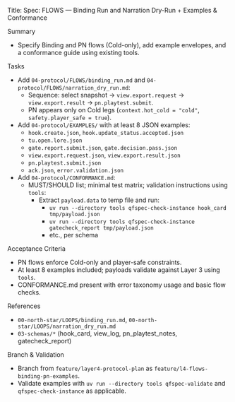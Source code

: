 Title: Spec: FLOWS — Binding Run and Narration Dry-Run + Examples & Conformance

Summary
- Specify Binding and PN flows (Cold-only), add example envelopes, and a conformance guide using existing tools.

Tasks
- Add `04-protocol/FLOWS/binding_run.md` and `04-protocol/FLOWS/narration_dry_run.md`:
  - Sequence: select snapshot → `view.export.request` → `view.export.result` → `pn.playtest.submit`.
  - PN appears only on Cold legs (`context.hot_cold = "cold"`, `safety.player_safe = true`).
- Add `04-protocol/EXAMPLES/` with at least 8 JSON examples:
  - `hook.create.json`, `hook.update_status.accepted.json`
  - `tu.open.lore.json`
  - `gate.report.submit.json`, `gate.decision.pass.json`
  - `view.export.request.json`, `view.export.result.json`
  - `pn.playtest.submit.json`
  - `ack.json`, `error.validation.json`
- Add `04-protocol/CONFORMANCE.md`:
  - MUST/SHOULD list; minimal test matrix; validation instructions using `tools`:
    - Extract `payload.data` to temp file and run:
      - `uv run --directory tools qfspec-check-instance hook_card tmp/payload.json`
      - `uv run --directory tools qfspec-check-instance gatecheck_report tmp/payload.json`
      - etc., per schema

Acceptance Criteria
- PN flows enforce Cold-only and player-safe constraints.
- At least 8 examples included; payloads validate against Layer 3 using `tools`.
- CONFORMANCE.md present with error taxonomy usage and basic flow checks.

References
- `00-north-star/LOOPS/binding_run.md`, `00-north-star/LOOPS/narration_dry_run.md`
- `03-schemas/*` (hook_card, view_log, pn_playtest_notes, gatecheck_report)

Branch & Validation
- Branch from `feature/layer4-protocol-plan` as `feature/l4-flows-binding-pn-examples`.
- Validate examples with `uv run --directory tools qfspec-validate` and `qfspec-check-instance` as applicable.

